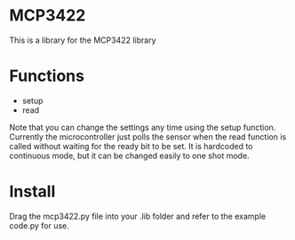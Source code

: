 # MCP3422
This is a library for the MCP3422 library

# Functions
* setup
* read

Note that you can change the settings any time using the setup function. Currently the microcontroller just polls the sensor when the read function is called without waiting for the ready bit to be set. It is hardcoded to continuous mode, but it can be changed easily to one shot mode.

# Install
Drag the mcp3422.py file into your .lib folder and refer to the example code.py for use.